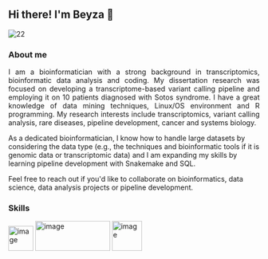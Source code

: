 ## **Hi there! I'm Beyza 👋**
![22](https://github.com/user-attachments/assets/1331cd0d-c15a-414f-a3a5-2891bbd8ae17)

### **About me**
<p align="justify">
I am a bioinformatician with a strong background in transcriptomics, bioinformatic data analysis and coding. My dissertation research was focused on developing a transcriptome-based variant calling pipeline and employing it on 10 patients diagnosed with Sotos syndrome. I have a great knowledge of data mining techniques, Linux/OS environment and R programming. My research interests include transcriptomics, variant calling analysis, rare diseases, pipeline development, cancer and systems biology.

As a dedicated bioinformatician, I know how to handle large datasets by considering the data type (e.g., the techniques and bioinformatic tools if it is genomic data or transcriptomic data) and I am expanding my skills by learning pipeline development with Snakemake and SQL.

Feel free to reach out if you'd like to collaborate on bioinformatics, data science, data analysis projects or pipeline development.
</p>

### **Skills**
<img src="https://github.com/user-attachments/assets/fab73269-024e-40e6-b9f9-7325c3ced50a" alt="image" width="50" height="50">
<img src="https://github.com/user-attachments/assets/856fcb95-cacd-4fdd-b3ec-12113f3fea1a" alt="image" width="150" height="60">
<img src="https://github.com/user-attachments/assets/bb3b78b8-2771-4766-bf1d-4d9f32411b6a" alt="image" width="60" height="60">


